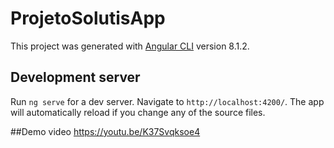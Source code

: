 # ProjetoSolutisApp

This project was generated with [Angular CLI](https://github.com/angular/angular-cli) version 8.1.2.

## Development server

Run `ng serve` for a dev server. Navigate to `http://localhost:4200/`. The app will automatically reload if you change any of the source files.
  
  ##Demo video
  https://youtu.be/K37Svqksoe4
